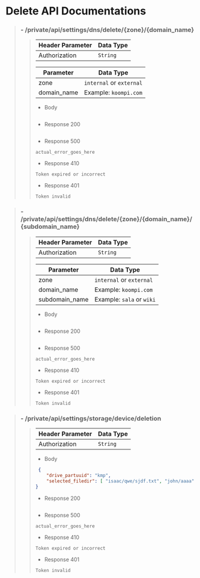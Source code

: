 # Delete API Documentations

> ### - /private/api/settings/dns/delete/{zone}/{domain_name}
>>
>> | Header Parameter | Data Type |
>> | ---------------- | --------- |
>> | Authorization    | `String`  |
>> 
>> | Parameter        | Data Type                 |
>> | ---------------- | ------------------------- |
>> | zone             | `internal` or `external`  |
>> | domain_name      | Example: `koompi.com`     |
>>
>>  - Body
>> ```json
>> ```
>>
>> - Response 200 
>> ```
>> ``` 
>> - Response 500
>> ```text
>> actual_error_goes_here
>> ```
>> - Response 410 
>> ```text
>> Token expired or incorrect
>> ```
>> - Response 401 
>> ```text
>> Token invalid
>> ```

> ### - /private/api/settings/dns/delete/{zone}/{domain_name}/{subdomain_name}
>>
>> | Header Parameter | Data Type |
>> | ---------------- | --------- |
>> | Authorization    | `String`  |
>> 
>> | Parameter        | Data Type                 |
>> | ---------------- | ------------------------- |
>> | zone             | `internal` or `external`  |
>> | domain_name      | Example: `koompi.com`     |
>> | subdomain_name   | Example: `sala` or `wiki` |
>>
>>  - Body
>> ```json
>> ```
>>
>> - Response 200 
>> ```
>> ``` 
>> - Response 500
>> ```text
>> actual_error_goes_here
>> ```
>> - Response 410 
>> ```text
>> Token expired or incorrect
>> ```
>> - Response 401 
>> ```text
>> Token invalid
>> ```


> ### - /private/api/settings/storage/device/deletion
>>
>> | Header Parameter | Data Type |
>> | ---------------- | --------- |
>> | Authorization     | `String` |
>> 
>>  - Body
>> ```json
>>  {
>>     "drive_partuuid": "kmp",
>>     "selected_filedir": [ "isaac/qwe/sjdf.txt", "john/aaaa", "john/text.txt" ]
>> }
>> ```
>>
>> - Response 200 
>> ```
>> ``` 
>> - Response 500
>> ```text
>> actual_error_goes_here
>> ```
>> - Response 410 
>> ```text
>> Token expired or incorrect
>> ```
>> - Response 401 
>> ```text
>> Token invalid
>> ```
